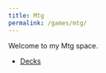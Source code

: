 ```yaml
---
title: Mtg
permalink: /games/mtg/
---
```


Welcome to my Mtg space.

* [Decks](/games/mtg/decks/)